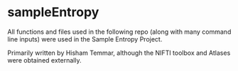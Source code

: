 # sampleEntropy

All functions and files used in the following repo (along with many command line inputs) were used in the Sample Entropy Project. 

Primarily written by Hisham Temmar, although the NIFTI toolbox and Atlases were obtained externally.

